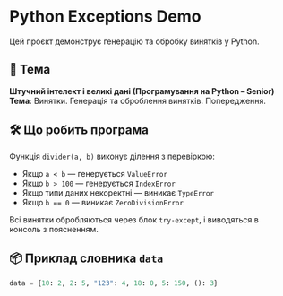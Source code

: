 # Python Exceptions Demo

Цей проєкт демонструє генерацію та обробку винятків у Python.

## 🧠 Тема
**Штучний інтелект і великі дані (Програмування на Python – Senior)**  
**Тема**: Винятки. Генерація та оброблення винятків. Попередження.

## 🛠️ Що робить програма

Функція `divider(a, b)` виконує ділення з перевіркою:
- Якщо `a < b` — генерується `ValueError`
- Якщо `b > 100` — генерується `IndexError`
- Якщо типи даних некоректні — виникає `TypeError`
- Якщо `b == 0` — виникає `ZeroDivisionError`

Всі винятки обробляються через блок `try-except`, і виводяться в консоль з поясненням.

## 📦 Приклад словника `data`

```python
data = {10: 2, 2: 5, "123": 4, 18: 0, 5: 150, (): 3}
